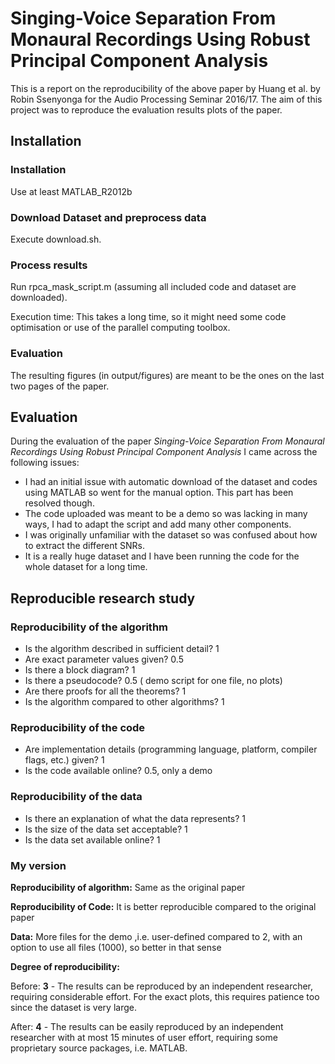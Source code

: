 # Singing-Voice Separation From Monaural Recordings Using Robust Principal Component Analysis 

This is a report on the reproducibility of the above paper by Huang et al. by Robin Ssenyonga for the Audio Processing Seminar 2016/17. The aim of this project was to reproduce the evaluation results plots of the paper.

## Installation

### Installation

Use at least MATLAB_R2012b

### Download Dataset and preprocess data

Execute download.sh.

### Process results

Run rpca_mask_script.m (assuming all included code and dataset are downloaded). 

Execution time: This takes a long time, so it might need some code optimisation or use of the parallel computing toolbox.

### Evaluation

The resulting figures (in output/figures) are meant to be the ones on the last two pages of the paper.

## Evaluation

During the evaluation of the paper *Singing-Voice Separation From Monaural Recordings Using Robust Principal Component Analysis* I came across the following issues:
- I had an initial issue with automatic download of the dataset and codes using MATLAB so went for the manual option. This part has been resolved though.
- The code uploaded was meant to be a demo so was lacking in many ways, I had to adapt the script and add many other components.
- I was originally unfamiliar with the dataset so was confused about how to extract the different SNRs.
- It is a really huge dataset and I have been running the code for the whole dataset for a long time.

## Reproducible research study

### Reproducibility of the algorithm
- Is the algorithm described in sufficient detail? 1
- Are exact parameter values given? 0.5
- Is there a block diagram? 1
- Is there a pseudocode? 0.5 ( demo script for one file, no plots)
- Are there proofs for all the theorems? 1
- Is the algorithm compared to other algorithms? 1


### Reproducibility of the code
- Are implementation details (programming language, platform, compiler flags, etc.) given? 1
- Is the code available online? 0.5, only a demo

### Reproducibility of the data
- Is there an explanation of what the data represents? 1
- Is the size of the data set acceptable? 1
- Is the data set available online? 1


### My version
**Reproducibility of algorithm:** Same as the original paper

**Reproducibility of Code:** It is better reproducible compared to the original paper

**Data:** More files for the demo ,i.e. user-defined compared to 2, with an option to use all files (1000), so better in that sense

**Degree of reproducibility:**

Before: **3** - The results can be reproduced by an independent researcher, requiring considerable effort. For the exact plots, this requires patience too since the dataset is very large.

After: **4** - The results can be easily reproduced by an independent researcher with at most 15 minutes of user effort, requiring some proprietary source packages, i.e. MATLAB.
